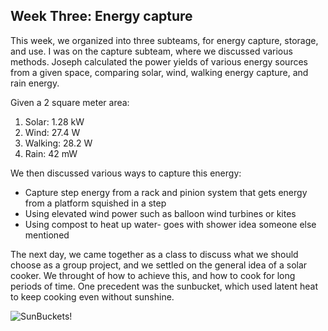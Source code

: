 ## Week Three: Energy capture 

This week, we organized into three subteams, for energy capture, storage, and use. I was on the capture subteam, where we discussed various methods.
Joseph calculated the power yields of various energy sources from a given space, comparing solar, wind, walking energy capture, and rain energy.

Given a 2 square meter area:
1. Solar: 1.28 kW
2. Wind: 27.4 W
3. Walking: 28.2 W
4. Rain: 42 mW

We then discussed various ways to capture this energy:

- Capture step energy from a rack and pinion system that gets energy from a platform squished in a step
- Using elevated wind power such as balloon wind turbines or kites
- Using compost to heat up water- goes with shower idea someone else mentioned

The next day, we came together as a class to discuss what we should choose as a group project, and we settled on the general idea of a solar cooker. We throught of how to achieve this, and how to cook for long periods of time. One precedent was the sunbucket, which used latent heat to keep cooking even without sunshine.

![SunBuckets!](/rapid-prototyping/week-three/SunBuckets-Illinois-success.jpeg "Sunbucket")
